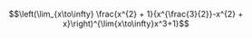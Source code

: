 
$$\left(\lim_{x\to\infty} \frac{x^{2} + 1}{x^{\frac{3}{2}}-x^{2} + x}\right)^{\lim{x\to\infty}x^3+1}$$